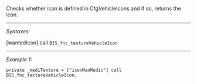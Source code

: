 Checks whether icon is defined in CfgVehicleIcons and if so, returns the icon.


---
*Syntaxes:*

[wantedIcon] call `BIS_fnc_textureVehicleIcon`

---
*Example 1:*

```sqf
private _mediTexture = ["iconManMedic"] call BIS_fnc_textureVehicleIcon;
```